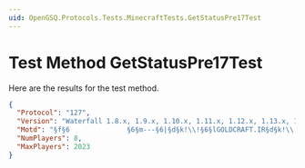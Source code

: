 ```yaml
---
uid: OpenGSQ.Protocols.Tests.MinecraftTests.GetStatusPre17Test
---
```


# Test Method GetStatusPre17Test

Here are the results for the test method.

```json
{
  "Protocol": "127",
  "Version": "Waterfall 1.8.x, 1.9.x, 1.10.x, 1.11.x, 1.12.x, 1.13.x, 1.14.x, 1.15.x, 1.16.x, 1.17.x, 1.18.x, 1.19.x, 1.20.x",
  "Motd": "§f§6              §6§m---§6|§d§k!\\!§6§lGOLDCRAFT.IR§d§k!\\!§6|§6§m---§1          §7v1.20.1",
  "NumPlayers": 8,
  "MaxPlayers": 2023
}
```

